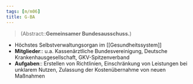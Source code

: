 ```yaml
---
tags: [m/m06]
title: G-BA
---
```

> (Abstract::**Gemeinsamer Bundesausschuss.**)
- Höchstes Selbstverwaltungsorgan im [[Gesundheitssystem]]
- **Mitglieder**:: u.a. Kassenärztliche Bundesvereinigung, Deutsche Krankenhausgesellschaft, GKV-Spitzenverband
- **Aufgaben**:: Erstellen von Richtlinien, Einschränkung von Leistungen bei unklarem Nutzen, Zulassung der Kostenübernahme von neuen Maßnahmen